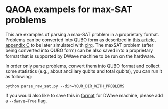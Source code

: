 # QAOA exampels for max-SAT problems

This are examples of parsing a max-SAT problem in a proprietary format. Problems can be converted into QUBO form as described in [this article, appendix C](https://arxiv.org/pdf/1708.09780.pdf) to be later simulated with [cirq](https://github.com/quantumlib/Cirq/). 
The maxSAT problem (after being converted into QUBO form) can be also saved into a proprietary format that is supported by DWave machine to be run on the hardware.

In order only parse problems, convert them into QUBO format and collect some statistics (e.g., about ancillary qubits and total qubits), you can run it as following:
```shell
python parse_raw_sat.py --dir=YOUR_DIR_WITH_PROBLEMS
```

If you would also like to save this in [format](https://github.com/dwavesystems/qbsolv) for DWave machine, please add a ```--dwave=True``` flag.
